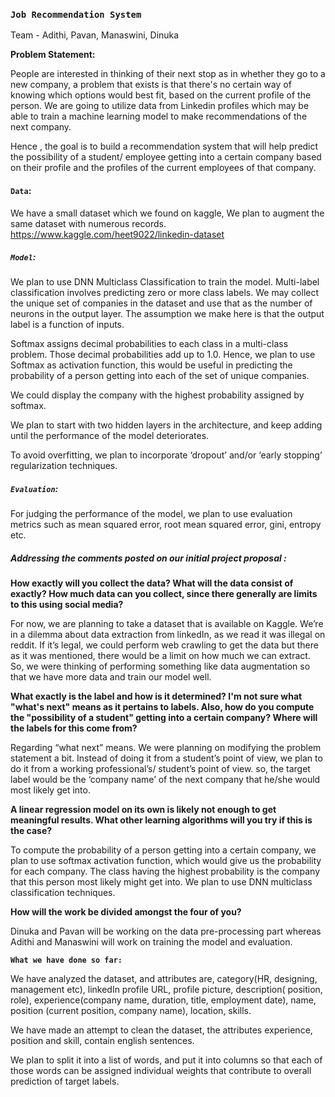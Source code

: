 
### `Job Recommendation System`

Team - Adithi, Pavan, Manaswini, Dinuka

**Problem Statement:**

People are interested in thinking of their next stop as in whether they go to a new company, a problem that exists is that there's no certain way of knowing which options would best fit, based on the current profile of the person. We are going to utilize data from Linkedin profiles which may be able to train a machine learning model to make recommendations of the next company.


Hence , the goal is to build a recommendation system that will help predict the possibility of a student/ employee getting into a certain company based on their profile and the profiles of the current employees of that company.

#### `Data`:

We have a small dataset which we found on kaggle, We plan to augment the same dataset with numerous records.
https://www.kaggle.com/heet9022/linkedin-dataset

##### `Model`:

We plan to use DNN Multiclass Classification to train the model. Multi-label classification involves predicting zero or more class labels. We may collect the unique set of companies in the dataset and use that as the number of neurons in the output layer. The assumption we make here is that the output label is a function of inputs. 


Softmax assigns decimal probabilities to each class in a multi-class problem. Those decimal probabilities add up to 1.0. Hence, we plan to use Softmax  as activation function, this would be useful in predicting the probability of a person getting into each of the set of unique companies. 


We could display the company with the highest probability assigned by softmax. 


We plan to start with two hidden layers in the architecture, and keep adding until the performance of the model deteriorates. 


To avoid overfitting, we plan to incorporate ‘dropout’ and/or ‘early stopping’ regularization techniques.

##### **`Evaluation`**:

For judging the performance of the model, we plan to use evaluation metrics such as mean squared error, root mean squared error, gini, entropy etc.

##### **Addressing the comments posted on our initial project proposal** :

**How exactly will you collect the data? What will the data consist of exactly? How much data can you collect, since there generally are limits to this using social media?** 


For now, we are planning to take a dataset that is available on Kaggle. We’re in a dilemma about data extraction from linkedIn, as we read it was illegal on reddit. If it’s legal, we could perform web crawling to get the data but there as it was mentioned, there would be a limit on how much we can extract. So, we were thinking of performing something like data augmentation so that we have more data and train our model well.


**What exactly is the label and how is it determined? I'm not sure what "what's next" means as it pertains to labels. Also, how do you compute the "possibility of a student" getting into a certain company? Where will the labels for this come from?**


Regarding “what next” means. We were planning on modifying the problem statement a bit. Instead of doing it from a student’s point of view, we plan to do it from a working professional’s/ student’s point of view. so, the target label would be the ‘company name’ of the next company that he/she would most likely get into.



**A linear regression model on its own is likely not enough to get meaningful results. What other learning algorithms will you try if this is the case?**

To compute the probability of a person getting into a certain company, we plan to use softmax activation function, which would give us the probability for each company. The class having the highest probability is the company that this person most likely might get into.
We plan to use DNN multiclass classification techniques.


**How will the work be divided amongst the four of you?**

Dinuka and Pavan will be working on the data pre-processing part whereas Adithi and Manaswini will work on training the model and evaluation.


**`What we have done so far:`**

We have analyzed the dataset, and attributes are, category(HR, designing, management etc), linkedIn profile URL, profile picture, description( position, role),  experience(company name, duration, title, employment date), name, position (current position, company name), location, skills.

We have made an attempt to clean the dataset, the attributes experience, position and skill, contain english sentences. 

We plan to split it into a list of words, and put it into columns so that each of those words can be assigned individual weights that contribute to overall prediction of target labels.


